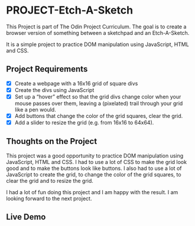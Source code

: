 # PROJECT-Etch-A-Sketch

This Project is part of The Odin Project Curriculum. The goal is to create a browser version of something between a sketchpad and an Etch-A-Sketch.

It is a simple project to practice DOM manipulation using JavaScript, HTML and CSS.

## Project Requirements

- [x] Create a webpage with a 16x16 grid of square divs
- [x] Create the divs using JavaScript
- [x] Set up a “hover” effect so that the grid divs change color when your mouse passes over them, leaving a (pixelated) trail through your grid like a pen would.
- [x] Add buttons that change the color of the grid squares, clear the grid.
- [x] Add a slider to resize the grid (e.g. from 16x16 to 64x64).

## Thoughts on the Project

This project was a good opportunity to practice DOM manipulation using JavaScript, HTML and CSS. I had to use a lot of CSS to make the grid look good and to make the buttons look like buttons. I also had to use a lot of JavaScript to create the grid, to change the color of the grid squares, to clear the grid and to resize the grid.

I had a lot of fun doing this project and I am happy with the result. I am looking forward to the next project.

## Live Demo
